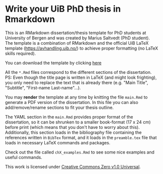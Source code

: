 # Write your UiB PhD thesis in Rmarkdown

This is an RMarkdown dissertation/thesis template for PhD students at University of Bergen and was created by Marius Saltvedt (PhD student). The template is a combination of RMarkdown and the official UiB LaTeX template (<https://avhandling.uib.no/>) to achieve proper formatting (no LaTeX skills required).

You can download the template by clicking [here](https://github.com/VirVar-project/UiB-dissertation-template/archive/refs/heads/main.zip)

All the `*.Rmd` files correspond to the different sections of the dissertation. PS: Even though the title page is written in LaTeX (and might look frighting), you only need to replace the text that is already there (e.g. "Main Title", "Subtitle", "First-name Last-name"...).

You may **render** the template at any time by knitting the file `main.Rmd` to generate a PDF version of the dissertation. In this file you can also add/remove/rename sections to fit your thesis outline.

The YAML section in the `main.Rmd` provides proper format of the dissertation, so it can be shrunken to a smaller book-format (17 x 24 cm) before print (which means that you don't have to worry about this). Additionally, this section loads in the bibliography file containing the references written in `BibTex` format, and it loads in the `preamble.tex` file that loads in necessary LaTeX commands and packages.

Check out the file called `chX_examples.Rmd` to see some nice examples and useful commands.

This work is licensed under [Creative Commons Zero v1.0 Universal](https://creativecommons.org/publicdomain/zero/1.0/).
